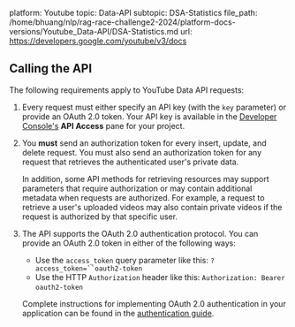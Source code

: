 platform: Youtube
topic: Data-API
subtopic: DSA-Statistics
file_path: /home/bhuang/nlp/rag-race-challenge2-2024/platform-docs-versions/Youtube_Data-API/DSA-Statistics.md
url: https://developers.google.com/youtube/v3/docs


## Calling the API

The following requirements apply to YouTube Data API requests:

1. Every request must either specify an API key (with the `key` parameter) or provide an OAuth 2.0 token. Your API key is available in the [Developer Console's](https://console.developers.google.com/) **API Access** pane for your project.
    
2. You **must** send an authorization token for every insert, update, and delete request. You must also send an authorization token for any request that retrieves the authenticated user's private data.
    
    In addition, some API methods for retrieving resources may support parameters that require authorization or may contain additional metadata when requests are authorized. For example, a request to retrieve a user's uploaded videos may also contain private videos if the request is authorized by that specific user.
    
3. The API supports the OAuth 2.0 authentication protocol. You can provide an OAuth 2.0 token in either of the following ways:
    
    * Use the `access_token` query parameter like this: `?access_token=``oauth2-token`
    * Use the HTTP `Authorization` header like this: `Authorization: Bearer` `oauth2-token`
    
    Complete instructions for implementing OAuth 2.0 authentication in your application can be found in the [authentication guide](https://developers.google.com/youtube/v3/guides/authentication).